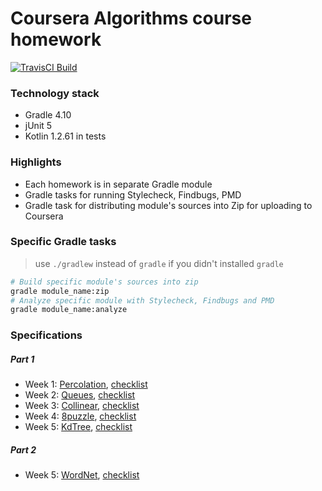 Coursera Algorithms course homework
=============

[![TravisCI Build](https://travis-ci.org/hiper2d/spring-kotlin-angular-demo.svg)](https://travis-ci.org/hiper2d/coursera-algorithms)

### Technology stack
* Gradle 4.10
* jUnit 5
* Kotlin 1.2.61 in tests

### Highlights
* Each homework is in separate Gradle module
* Gradle tasks for running Stylecheck, Findbugs, PMD
* Gradle task for distributing module's sources into Zip for uploading to Coursera

### Specific Gradle tasks
> use `./gradlew` instead of `gradle` if you didn't installed `gradle`
```bash
# Build specific module's sources into zip
gradle module_name:zip
# Analyze specific module with Stylecheck, Findbugs and PMD
gradle module_name:analyze
```
### Specifications
##### Part 1
* Week 1: [Percolation](http://coursera.cs.princeton.edu/algs4/assignments/percolation.html), [checklist](http://coursera.cs.princeton.edu/algs4/checklists/percolation.html)
* Week 2: [Queues](http://coursera.cs.princeton.edu/algs4/assignments/queues.html), [checklist](http://coursera.cs.princeton.edu/algs4/checklists/queues.html)
* Week 3: [Collinear](http://coursera.cs.princeton.edu/algs4/assignments/collinear.html), [checklist](http://coursera.cs.princeton.edu/algs4/checklists/collinear.html)
* Week 4: [8puzzle](http://coursera.cs.princeton.edu/algs4/assignments/8puzzle.html), [checklist](http://coursera.cs.princeton.edu/algs4/checklists/8puzzle.html)
* Week 5: [KdTree](http://coursera.cs.princeton.edu/algs4/assignments/kdtree.html), [checklist](http://coursera.cs.princeton.edu/algs4/checklists/kdtree.html)
##### Part 2
* Week 5: [WordNet](http://coursera.cs.princeton.edu/algs4/assignments/wordnet.html), [checklist](http://coursera.cs.princeton.edu/algs4/checklists/wordnet.html)